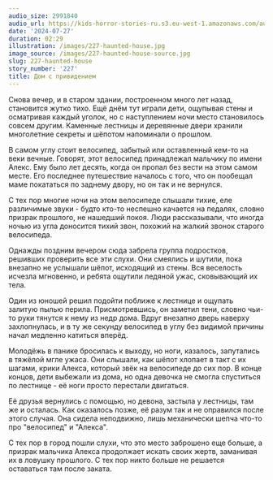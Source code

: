 ```yaml
---
audio_size: 2991840
audio_url: https://kids-horror-stories-ru.s3.eu-west-1.amazonaws.com/audio/227-haunted-house.mp3
date: '2024-07-27'
duration: 02:29
illustration: /images/227-haunted-house.jpg
image_source: /images/227-haunted-house-source.jpg
slug: 227-haunted-house
story_number: '227'
title: Дом с привидением
---
```


Снова вечер, и в старом здании, построенном много лет назад, становится жутко тихо. Ещё днём тут играли дети, ощупывая стены и осматривая каждый уголок, но с наступлением ночи место становилось совсем другим. Каменные лестницы и деревянные двери хранили многолетние секреты и шёпотом напоминали о прошлом.

В самом углу стоит велосипед, забытый или оставленный кем-то на веки вечные. Говорят, этот велосипед принадлежал мальчику по имени Алекс. Ему было лет десять, когда он пропал без вести на этом самом месте. Его последнее путешествие началось с того, что он пообещал маме покататься по заднему двору, но он так и не вернулся.

С тех пор многие ночи на этом велосипеде слышали тихие, еле различимые звуки - будто кто-то неспешно качается на педалях, словно призрак прошлого, не нашедший покоя. Люди рассказывали, что иногда ночью из угла доносится тихий звон, похожий на жалкий звонок старого велосипеда.

Однажды поздним вечером сюда забрела группа подростков, решивших проверить все эти слухи. Они смеялись и шутили, пока внезапно не услышали шёпот, исходящий из стены. Вся веселость исчезла мгновенно, и ребята ощутили ледяной ужас, сковывающий их тела.

Один из юношей решил подойти поближе к лестнице и ощупать залитую пылью перила. Присмотревшись, он заметил тени, словно чьи-то руки тянутся к нему из недр дома. Вдруг внезапно дверь наверху захлопнулась, и в ту же секунду велосипед в углу без видимой причины начал медленно катиться вперёд.

Молодёжь в панике бросилась к выходу, но ноги, казалось, запутались в тяжёлой мгле ужаса. Они слышали, как шёпот хлопает в такт с их шагами, крики Алекса, который звёк на велосипеде до сих пор. В конце концов, дети выбежали из дома, но одна девочка не смогла спуститься по лестнице - её ноги просто перестали двигаться.

Её друзья вернулись с помощью, но девона, застыла у лестницы, там же и осталась. Как оказалось позже, её разум так и не оправился после этого случая. Она сидела неподвижно, лишь механически шепча что-то про "велосипед" и "Алекса".

С тех пор в город пошли слухи, что это место заброшено еще больше, а призрак мальчика Алекса продолжает искать своих жертв, заманивая их в ловушку прошлого. С тех пор никто больше не решается оставаться там после заката.